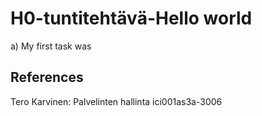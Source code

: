 # H0-tuntitehtävä-Hello world

a) My first task was 

## References

Tero Karvinen: Palvelinten hallinta ici001as3a-3006
